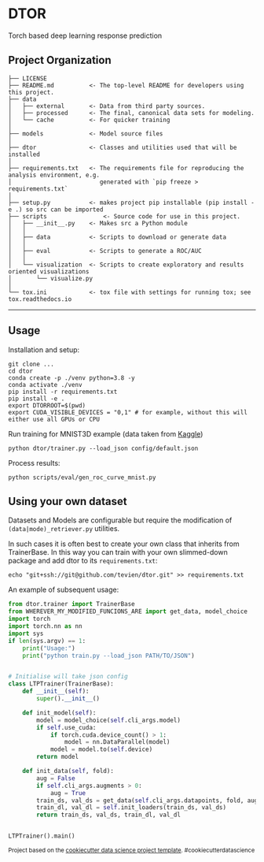 DTOR
==============================

Torch based deep learning response prediction

Project Organization
------------

    ├── LICENSE
    ├── README.md          <- The top-level README for developers using this project.
    ├── data
    │   ├── external       <- Data from third party sources.
    │   ├── processed      <- The final, canonical data sets for modeling.
    │   └── cache          <- For quicker training
    │
    ├── models             <- Model source files
    │
    ├── dtor               <- Classes and utilities used that will be installed
    │
    ├── requirements.txt   <- The requirements file for reproducing the analysis environment, e.g.
    │                         generated with `pip freeze > requirements.txt`
    │
    ├── setup.py           <- makes project pip installable (pip install -e .) so src can be imported
    ├── scripts                <- Source code for use in this project.
    │   ├── __init__.py    <- Makes src a Python module
    │   │
    │   ├── data           <- Scripts to download or generate data
    │   │
    │   ├── eval           <- Scripts to generate a ROC/AUC
    │   │
    │   └── visualization  <- Scripts to create exploratory and results oriented visualizations
    │       └── visualize.py
    │
    └── tox.ini            <- tox file with settings for running tox; see tox.readthedocs.io


--------

Usage
-----

Installation and setup:
```shell script
git clone ...
cd dtor
conda create -p ./venv python=3.8 -y
conda activate ./venv
pip install -r requirements.txt
pip install -e .
export DTORROOT=$(pwd)
export CUDA_VISIBLE_DEVICES = "0,1" # for example, without this will either use all GPUs or CPU
```

Run training for MNIST3D example (data taken from [Kaggle](https://www.kaggle.com/daavoo/3d-mnist))
```shell script
python dtor/trainer.py --load_json config/default.json 
```

Process results:
```shell script
python scripts/eval/gen_roc_curve_mnist.py
```

Using your own dataset
-----

Datasets and Models are configurable but require the modification of `(data|mode)_retriever.py` utilities.

In such cases it is often best to create your own class that inherits from TrainerBase.
In this way you can train with your own slimmed-down package and add dtor to its `requirements.txt`:
```shell script
echo "git+ssh://git@github.com/tevien/dtor.git" >> requirements.txt
```

An example of subsequent usage:
```python
from dtor.trainer import TrainerBase
from WHEREVER_MY_MODIFIED_FUNCIONS_ARE import get_data, model_choice
import torch
import torch.nn as nn
import sys
if len(sys.argv) == 1:
    print("Usage:")
    print("python train.py --load_json PATH/TO/JSON")


# Initialise will take json config
class LTPTrainer(TrainerBase):
    def __init__(self):
        super().__init__()

    def init_model(self):
        model = model_choice(self.cli_args.model)
        if self.use_cuda:
            if torch.cuda.device_count() > 1:
                model = nn.DataParallel(model)
            model = model.to(self.device)
        return model

    def init_data(self, fold):
        aug = False
        if self.cli_args.augments > 0:
            aug = True
        train_ds, val_ds = get_data(self.cli_args.datapoints, fold, aug=aug)
        train_dl, val_dl = self.init_loaders(train_ds, val_ds)
        return train_ds, val_ds, train_dl, val_dl


LTPTrainer().main()
```

<p><small>Project based on the <a target="_blank" href="https://drivendata.github.io/cookiecutter-data-science/">cookiecutter data science project template</a>. #cookiecutterdatascience</small></p>
